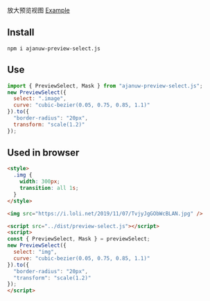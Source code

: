放大预览视图 [Example](https://januwa.github.io/preview-select.js/example/index.html)

## Install
```
npm i ajanuw-preview-select.js
```

## Use
```js
import { PreviewSelect, Mask } from "ajanuw-preview-select.js";
new PreviewSelect({
  select: ".image",
  curve: "cubic-bezier(0.05, 0.75, 0.85, 1.1)"
}).to({
  "border-radius": "20px",
  transform: "scale(1.2)"
});
```

## Used in browser
```html
<style>
  .img {
    width: 300px;
    transition: all 1s;
  }
</style>

<img src="https://i.loli.net/2019/11/07/TvjyJgGObWcBLAN.jpg" />

<script src="../dist/preview-select.js"></script>
<script>
const { PreviewSelect, Mask } = previewSelect;
new PreviewSelect({
  select: "img",
  curve: "cubic-bezier(0.05, 0.75, 0.85, 1.1)"
}).to({
  "border-radius": "20px",
  "transform": "scale(1.2)"
});
</script>
```